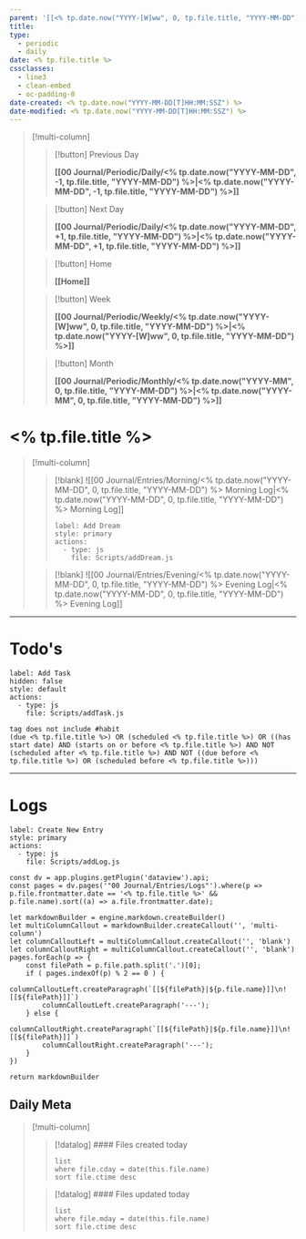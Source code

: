 ```yaml
---
parent: '[[<% tp.date.now("YYYY-[W]ww", 0, tp.file.title, "YYYY-MM-DD") %>|<% tp.date.now("YYYY-[W]ww", 0, tp.file.title, "YYYY-MM-DD") %>]]'
title: 
type:
  - periodic
  - daily
date: <% tp.file.title %>
cssclasses:
  - line3
  - clean-embed
  - oc-padding-0
date-created: <% tp.date.now("YYYY-MM-DD[T]HH:MM:SSZ") %>
date-modified: <% tp.date.now("YYYY-MM-DD[T]HH:MM:SSZ") %>
---
```


> [!multi-column]
>
> > [!button]
> > Previous Day
> >
> > **[[00 Journal/Periodic/Daily/<% tp.date.now("YYYY-MM-DD", -1, tp.file.title, "YYYY-MM-DD") %>|<% tp.date.now("YYYY-MM-DD", -1, tp.file.title, "YYYY-MM-DD") %>]]**
>
> > [!button]
> > Next Day
> >
> > **[[00 Journal/Periodic/Daily/<% tp.date.now("YYYY-MM-DD", +1, tp.file.title, "YYYY-MM-DD") %>|<% tp.date.now("YYYY-MM-DD", +1, tp.file.title, "YYYY-MM-DD") %>]]**
>
> > [!button]
> > Home
> >
> > **[[Home]]**
>
> > [!button]
> > Week
> >
> > **[[00 Journal/Periodic/Weekly/<% tp.date.now("YYYY-[W]ww", 0, tp.file.title, "YYYY-MM-DD") %>|<% tp.date.now("YYYY-[W]ww", 0, tp.file.title, "YYYY-MM-DD") %>]]**
>
> > [!button]
> > Month
> >
> > **[[00 Journal/Periodic/Monthly/<% tp.date.now("YYYY-MM", 0, tp.file.title, "YYYY-MM-DD") %>|<% tp.date.now("YYYY-MM", 0, tp.file.title, "YYYY-MM-DD") %>]]**

# <% tp.file.title %>

> [!multi-column]
> > [!blank]
> > ![[00 Journal/Entries/Morning/<% tp.date.now("YYYY-MM-DD", 0, tp.file.title, "YYYY-MM-DD") %> Morning Log|<% tp.date.now("YYYY-MM-DD", 0, tp.file.title, "YYYY-MM-DD") %> Morning Log]]
> >
> > ```meta-bind-button
> > label: Add Dream
> > style: primary
> > actions:
> >   - type: js
> >     file: Scripts/addDream.js
> > ```
>
> > [!blank]
> > ![[00 Journal/Entries/Evening/<% tp.date.now("YYYY-MM-DD", 0, tp.file.title, "YYYY-MM-DD") %> Evening Log|<% tp.date.now("YYYY-MM-DD", 0, tp.file.title, "YYYY-MM-DD") %> Evening Log]]

---

# Todo's

```meta-bind-button
label: Add Task
hidden: false
style: default
actions:
  - type: js
    file: Scripts/addTask.js
```


```tasks
tag does not include #habit
(due <% tp.file.title %>) OR (scheduled <% tp.file.title %>) OR ((has start date) AND (starts on or before <% tp.file.title %>) AND NOT (scheduled after <% tp.file.title %>) AND NOT ((due before <% tp.file.title %>) OR (scheduled before <% tp.file.title %>)))
```

---

# Logs

```meta-bind-button
label: Create New Entry
style: primary
actions:
  - type: js
    file: Scripts/addLog.js
```

```js-engine
const dv = app.plugins.getPlugin('dataview').api;
const pages = dv.pages('"00 Journal/Entries/Logs"').where(p => p.file.frontmatter.date == '<% tp.file.title %>' && p.file.name).sort((a) => a.file.frontmatter.date);

let markdownBuilder = engine.markdown.createBuilder()
let multiColumnCallout = markdownBuilder.createCallout('', 'multi-column')
let columnCalloutLeft = multiColumnCallout.createCallout('', 'blank')
let columnCalloutRight = multiColumnCallout.createCallout('', 'blank')
pages.forEach(p => {
	const filePath = p.file.path.split('.')[0];
	if ( pages.indexOf(p) % 2 == 0 ) {
		columnCalloutLeft.createParagraph(`[[${filePath}|${p.file.name}]]\n![[${filePath}]]`)
		columnCalloutLeft.createParagraph('---');
	} else {
		columnCalloutRight.createParagraph(`[[${filePath}|${p.file.name}]]\n![[${filePath}]]`)
		columnCalloutRight.createParagraph('---');
	}
})

return markdownBuilder
```

## Daily Meta

> [!multi-column]
> > [!datalog] #### Files created today
> > ```dataview
> > list
> > where file.cday = date(this.file.name)
> > sort file.ctime desc
> > ```
>
> > [!datalog] #### Files updated today
> > ```dataview
> > list
> > where file.mday = date(this.file.name)
> > sort file.ctime desc
> > ```
